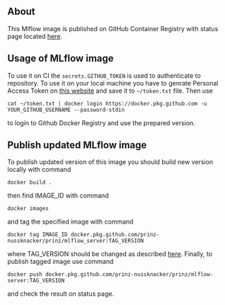 

## About
This Mlflow image is published on GitHub Container Registry with status page located [here](https://github.com/prinz-nussknacker/prinz/packages/537933).

## Usage of MLflow image
To use it on CI the `secrets.GITHUB_TOKEN` is used to authenticate to repository. To use it on your local machine you have to genrate Personal Access Token on [this website](https://github.com/settings/tokens) and save it to `~/token.txt` file. Then use
```
cat ~/token.txt | docker login https://docker.pkg.github.com -u YOUR_GITHUB_USERNAME --password-stdin
```
to login to Github Docker Registry and use the prepared version.

## Publish updated MLflow image
To publish updated version of this image you should build new version locally with command
```
docker build .
```
then find IMAGE_ID with command
```
docker images
```
and tag the specified image with command
```
docker tag IMAGE_ID docker.pkg.github.com/prinz-nussknacker/prinz/mlflow_server:TAG_VERSION
```
where TAG_VERSION should be changed as described [here](https://semver.org/).
Finally, to publish tagged image use command
```
docker push docker.pkg.github.com/prinz-nussknacker/prinz/mlflow-server:TAG_VERSION
```
and check the result on status page.
